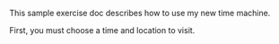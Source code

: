 This sample exercise doc describes how to use my new time machine.

First, you must choose a time and location to visit.